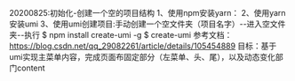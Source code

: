 20200825:初始化-创建一个空的项目结构
1、使用npm安装yarn：
2、使用yarn安装umi
3、使用umi创建项目:手动创建一个空文件夹（项目名字）--进入空文件夹--执行
$ npm install create-umi -g
$ create-umi
参考文档：https://blog.csdn.net/qq_29082261/article/details/105454889
目标：基于umi实现主菜单内容，完成页面布固定部分（左菜单、头、尾），以及动态变化部门content
